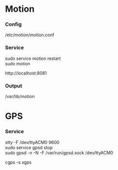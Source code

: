 # Motion
### Config
/etc/motion/motion.conf

### Service
sudo service motion restart  
sudo motion

http://localhost:8081

### Output
/var/lib/motion

# GPS
### Service
stty -F /dev/ttyACM0 9600  
sudo service gpsd stop  
sudo gpsd -n -N -F /var/run/gpsd.sock /dev/ttyACM0

cgps -s
xgps
